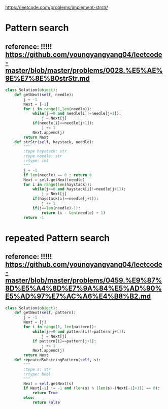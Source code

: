 https://leetcode.com/problems/implement-strstr/

# Pattern search
## reference: !!!!! https://github.com/youngyangyang04/leetcode-master/blob/master/problems/0028.%E5%AE%9E%E7%8E%B0strStr.md

~~~python
class Solution(object):
    def getNext(self, needle):
        j = -1
        Next = [-1]
        for i in range(1,len(needle)):
            while(j>=0 and needle[i]!=needle[j+1]): 
                j = Next[j]
            if(needle[i]==needle[j+1]):
                j += 1
            Next.append(j)
        return Next
    def strStr(self, haystack, needle):
        """
        :type haystack: str
        :type needle: str
        :rtype: int
        """
        j = -1
        if len(needle) == 0 : return 0
        Next = self.getNext(needle)
        for i in range(len(haystack)):
            while(j>=0 and haystack[i]!=needle[j+1]):
                j = Next[j]
            if(haystack[i]==needle[j+1]):
                j += 1
            if(j==len(needle)-1):
                return (i - len(needle) + 1)
        return -1
~~~


# repeated Pattern search
## reference: !!!!! https://github.com/youngyangyang04/leetcode-master/blob/master/problems/0459.%E9%87%8D%E5%A4%8D%E7%9A%84%E5%AD%90%E5%AD%97%E7%AC%A6%E4%B8%B2.md

~~~python
class Solution(object):
    def getNext(self, pattern):
        j = -1
        Next = [j]
        for i in range(1, len(pattern)):
            while(j>=0 and pattern[i]!=pattern[j+1]):
                j = Next[j]
            if pattern[i]==pattern[j+1]:
                j += 1
            Next.append(j)
        return Next
    def repeatedSubstringPattern(self, s):
        """
        :type s: str
        :rtype: bool
        """
        Next = self.getNext(s)
        if Next[-1] != -1 and (len(s) % (len(s)-(Next[-1]+1)) == 0):
            return True
        else:
            return False
~~~